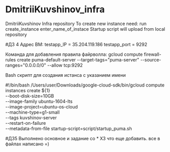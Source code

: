 # DmitriiKuvshinov_infra
DmitriiKuvshinov Infra repository
To create new instance need: run create_instance enter_name_of_instace
Startup script will upload from local repository


#ДЗ 4
Адрес ВМ:
testapp_IP = 35.204.119.186
testapp_port = 9292

Команда для добавления правила файрволла: gcloud compute firewall-rules create puma-default-server --target-tags="puma-server" --source-ranges="0.0.0.0/0" --allow tcp:9292

Bash скрипт для создания истанса с указанием имени

#!/bin/bash
/Users/user/Downloads/google-cloud-sdk/bin/gcloud compute instances create ${1}\
  --boot-disk-size=10GB \
  --image-family ubuntu-1604-lts \
  --image-project=ubuntu-os-cloud \
  --machine-type=g1-small \
  --tags kuvshinov-server \
  --restart-on-failure \
  --metadata-from-file startup-script=script/startup_puma.sh

#ДЗ5
Выполнено основное и задание со *
ХЗ что еще добавить. все в файлах написано =)

